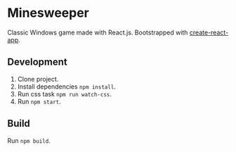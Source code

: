 # Minesweeper
Classic Windows game made with React.js. Bootstrapped with [create-react-app](https://github.com/facebookincubator/create-react-app).

## Development
1. Clone project.
2. Install dependencies `npm install`.
3. Run css task `npm run watch-css`.
4. Run `npm start`.

## Build
Run `npm build`.
